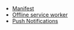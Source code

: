 - [Manifest](manifest.md)
- [Offline service worker](offline-service-worker.md)
- [Push Notifications](push-notifications.md)
